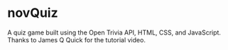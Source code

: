 # novQuiz
A quiz game built using the Open Trivia API, HTML, CSS, and JavaScript. 
Thanks to James Q Quick for the tutorial video.

